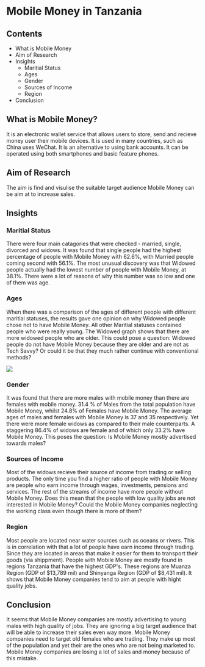 # Mobile Money in Tanzania

## Contents

- What is Mobile Money
- Aim of Research
- Insights
  - Maritial Status
  - Ages
  - Gender
  - Sources of Income
  - Region
- Conclusion

## What is Mobile Money?

It is an electronic wallet service that allows users to store, send and recieve money user their mobile devices. It is used in many countries, such as China uses WeChat. It is an alternative to using bank accounts. It can be operated using both smartphones and basic feature phones.

## Aim of Research

The aim is find and visulise the suitable target audience Mobile Money can be aim at to increase sales.

## Insights

### Maritial Status

There were four main catagories that were checked - married, single, divorced and widows. It was found that single people had the highest percentage of people with Mobile Money with 62.6%, with Married people coming second with 56.1%. The most unusual discovery was that Widowed people actually had the lowest number of people with Mobile Money, at 38.1%. There were a lot of reasons of why this number was so low and one of them was age.

<!-- Add Graph Here -->

### Ages

When there was a comparison of the ages of different people with different maritial statuses, the results gave one opinion on why Widowed people chose not to have Mobile Money. All other Maritial statuses contained people who were really young. The Widowed graph shows that there are more widowed people who are older. This could pose a question: Widowed people do not have Mobile Money because they are older and are not as Tech Savvy? Or could it be that they much rather continue with conventional methods?

![](all_ages_vs_widow_ages.png)

### Gender

It was found that there are more males with mobile money than there are females with mobile money. 31.4 % of Males from the total population have Mobile Money, whilst 24.8% of Females have Mobile Money. The average ages of males and females with Mobile Money is 37 and 35 respectively. Yet there were more female widows as compared to their male counterparts. A staggering 86.4% of widows are female and of which only 33.2% have Mobile Money. This poses the question: Is Mobile Money mostly advertised towards males?

<!-- Add Graph Here -->

### Sources of Income

Most of the widows recieve their source of income from trading or selling products. The only time you find a higher ratio of people with Mobile Money are people who earn income through wages, investments, pensions and services. The rest of the streams of income have more people without Mobile Money. Does this mean that the people with low quality jobs are not interested in Mobile Money? Could the Mobile Money companies neglecting the working class even though there is more of them?

<!-- Add Graph Here -->

### Region

Most people are located near water sources such as oceans or rivers. This is in correlation with that a lot of people have earn income through trading. Since they are located in areas that make it easier for them to transport their goods (via shippment). People with Mobile Money are mostly found in regions Tanzania that have the highest GDP's. These regions are Muanza Region (GDP of $13,789 mil) and Shinyanga Region (GDP of $8,431 mil). It shows that Mobile Money companies tend to aim at people with hight quality jobs.

<!-- Add Graph Here -->

## Conclusion

It seems that Mobile Money companies are mostly advertising to young males with high quality of jobs. They are ignoring a big target audience that will be able to increase their sales even way more. Mobile Money companies need to target old females who are trading. They make up most of the population and yet their are the ones who are not being marketed to. Mobile Money companies are losing a lot of sales and money because of this mistake.
